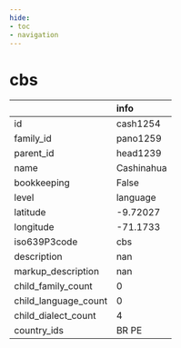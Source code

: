 ```yaml
---
hide:
- toc
- navigation
---
```

# cbs
|                      | info       |
|:---------------------|:-----------|
| id                   | cash1254   |
| family_id            | pano1259   |
| parent_id            | head1239   |
| name                 | Cashinahua |
| bookkeeping          | False      |
| level                | language   |
| latitude             | -9.72027   |
| longitude            | -71.1733   |
| iso639P3code         | cbs        |
| description          | nan        |
| markup_description   | nan        |
| child_family_count   | 0          |
| child_language_count | 0          |
| child_dialect_count  | 4          |
| country_ids          | BR PE      |